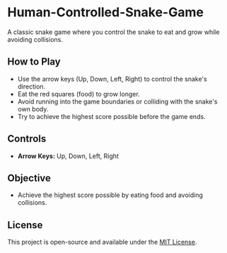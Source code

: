 # Human-Controlled-Snake-Game
A classic snake game where you control the snake to eat and grow while avoiding collisions.


## How to Play

- Use the arrow keys (Up, Down, Left, Right) to control the snake's direction.
- Eat the red squares (food) to grow longer.
- Avoid running into the game boundaries or colliding with the snake's own body.
- Try to achieve the highest score possible before the game ends.

## Controls

- **Arrow Keys:** Up, Down, Left, Right

## Objective

- Achieve the highest score possible by eating food and avoiding collisions.

## License

This project is open-source and available under the [MIT License](LICENSE).
